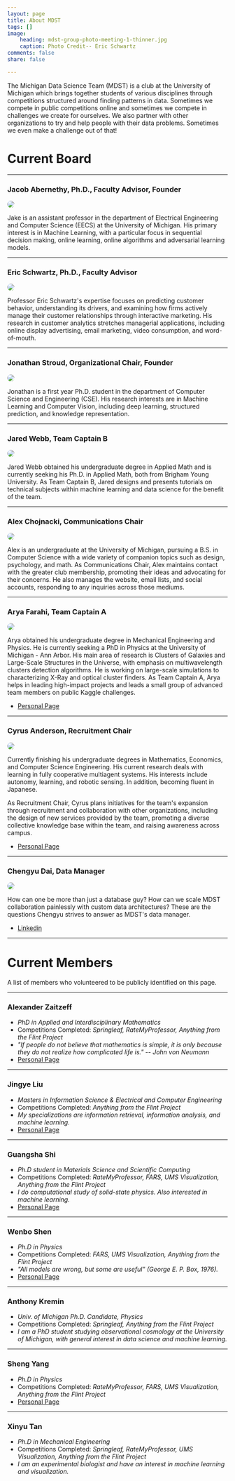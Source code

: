 ```yaml
---
layout: page
title: About MDST
tags: []
image:
    heading: mdst-group-photo-meeting-1-thinner.jpg
    caption: Photo Credit-- Eric Schwartz
comments: false
share: false

---
```


The Michigan Data Science Team (MDST) is a club at the University of Michigan which brings together students of various disciplines through competitions structured around finding patterns in data. Sometimes we compete in public competitions online and sometimes we compete in challenges we create for ourselves. We also partner with other organizations to try and help people with their data problems. Sometimes we even make a challenge out of that!

# Current Board

---

### Jacob Abernethy, Ph.D., Faculty Advisor, Founder
<img src="/images/Abernethy.png" style="max-width: 150px; border-radius: 10px">

Jake is an assistant professor in the department of Electrical Engineering and Computer Science (EECS) at the University of Michigan. His primary interest is in Machine Learning, with a particular focus in sequential decision making, online learning, online algorithms and adversarial learning models.

---

### Eric Schwartz, Ph.D., Faculty Advisor
<img src="/images/eric.jpg" style="max-width: 150px; border-radius: 10px">

Professor Eric Schwartz's expertise focuses on predicting customer behavior, understanding its drivers, and examining how firms actively manage their customer relationships through interactive marketing. His research in customer analytics stretches managerial applications, including online display advertising, email marketing, video consumption, and word-of-mouth.

---

### Jonathan Stroud, Organizational Chair, Founder
<img src="/images/stroud.jpg" style="max-width: 150px; border-radius: 10px">

Jonathan is a first year Ph.D. student in the department of Computer Science and Engineering (CSE). His research interests are in Machine Learning and Computer Vision, including deep learning, structured prediction, and knowledge representation.

---

### Jared Webb, Team Captain B
<img src="/images/jared.jpg" style="max-width: 150px; border-radius: 10px">

Jared Webb obtained his undergraduate degree in Applied Math and is currently seeking his Ph.D. in Applied Math, both from Brigham Young University. As Team Captain B, Jared designs and presents tutorials on technical subjects within machine learning and data science for the benefit of the team.

---

### Alex Chojnacki, Communications Chair
<img src="/images/thealex-square.jpg" style="max-width: 150px; border-radius: 10px">

Alex is an undergraduate at the University of Michigan, pursuing a B.S. in Computer Science with a wide variety of companion topics such as design, psychology, and math. As Communications Chair, Alex maintains contact with the greater club membership, promoting their ideas and advocating for their concerns. He also manages the website, email lists, and social accounts, responding to any inquiries across those mediums.

---

### Arya Farahi, Team Captain A
<img src="/images/arya.jpg" style="max-width: 150px; border-radius: 10px">

Arya obtained his undergraduate degree in Mechanical Engineering and Physics. He is currently seeking a PhD in Physics at the University of Michigan - Ann Arbor. His main area of research is Clusters of Galaxies and Large-Scale Structures in the Universe, with emphasis on multiwavelength clusters detection algorithms. He is working on large-scale simulations to characterizing X-Ray and optical cluster finders. As Team Captain A, Arya helps in leading high-impact projects and leads a small group of advanced team members on public Kaggle challenges.

* [Personal Page](http://www-personal.umich.edu/~aryaf/)

---

### Cyrus Anderson, Recruitment Chair
<img src="/images/cyrus.jpg" style="max-width: 150px; border-radius: 10px">

Currently finishing his undergraduate degrees in Mathematics, Economics, and Computer Science Engineering. His current research deals with learning in fully cooperative multiagent systems. His interests include autonomy, learning, and robotic sensing. In addition, becoming fluent in Japanese.

As Recruitment Chair, Cyrus plans initiatives for the team's expansion through recruitment and collaboration with other organizations, including the design of new services provided by the team, promoting a diverse collective knowledge base within the team, and raising awareness across campus.

* [Personal Page](https://sites.google.com/a/umich.edu/cyrus-anderson/)

---

### Chengyu Dai, Data Manager
<img src="/images/chengyu.jpg" style="max-width: 150px; border-radius: 10px">

How can one be more than just a database guy? How can we scale MDST collaboration painlessly with custom data architectures? These are the questions Chengyu strives to answer as MDST's data manager.

* [Linkedin](https://www.linkedin.com/in/chengyu-dai-5170a355)

---

# Current Members

A list of members who volunteered to be publicly identified on this page.

---

### Alexander Zaitzeff

* _PhD in Applied and Interdisciplinary Mathematics_
* Competitions Completed: _Springleaf, RateMyProfessor, Anything from the Flint Project_
* _"If people do not believe that mathematics is simple, it is only because they do not realize how complicated life is." -- John von Neumann_
* [Personal Page](www.zaitzeff.org)

---

### Jingye Liu

* _Masters in Information Science & Electrical and Computer Engineering_
* Competitions Completed: _Anything from the Flint Project_
* _My specializations are information retrieval, information analysis, and machine learning._
* [Personal Page](https://www.linkedin.com/in/jingye-liu-5a45b449)

---

### Guangsha Shi

* _Ph.D student in Materials Science and Scientific Computing_
* Competitions Completed: _RateMyProfessor, FARS, UMS Visualization, Anything from the Flint Project_
* _I do computational study of solid-state physics. Also interested in machine learning._
* [Personal Page](https://www.linkedin.com/in/guangsha)

---

### Wenbo Shen

* _Ph.D in Physics_
* Competitions Completed: _FARS, UMS Visualization, Anything from the Flint Project_
* _"All models are wrong, but some are useful" (George E. P. Box, 1976)._
* [Personal Page](https://www.linkedin.com/in/wenbo-shen-1a766276)

---

### Anthony Kremin

* _Univ. of Michigan Ph.D. Candidate, Physics_
* Competitions Completed: _Springleaf, Anything from the Flint Project_
* _I am a PhD student studying observational cosmology at the University of Michigan, with general interest in data science and machine learning._

---

### Sheng Yang

* _Ph.D in Physics_
* Competitions Completed: _RateMyProfessor, FARS, UMS Visualization, Anything from the Flint Project_
* [Personal Page](https://www.linkedin.com/in/physheng)

---

### Xinyu Tan

* _Ph.D in Mechanical Engineering_
* Competitions Completed: _Springleaf, RateMyProfessor, UMS Visualization, Anything from the Flint Project_
* _I am an experimental biologist and have an interest in machine learning and visualization._

